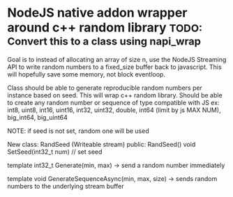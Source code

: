 <h1>NodeJS native addon wrapper around c++ random library
<small>TODO: Convert this to a class using napi_wrap</small>
</h1>

<p>
Goal is to instead of allocating an array of size n, use the NodeJS Streaming API
to write random numbers to a fixed_size buffer back to javascript. This will hopefully
save some memory, not block eventloop. 

Class should be able to generate reproducible random numbers per instance based on seed.
This will wrap c++ random library.
Should be able to create any random number or sequence of type compatible with JS
ex: int8, uint8, int16, uint16, int32, uint32, double, int64 (limit by js MAX NUM), big_int64, big_uint64

NOTE: if seed is not set, random one will be used

New class: RandSeed (Writeable stream)
public:
RandSeed()
void SetSeed(int32_t num) // set seed

template<typename T>
int32_t Generate(min, max) -> send a random number immediately

template<typename T>
void GenerateSequenceAsync(min, max, size) -> sends random numbers to the underlying stream buffer
</p>